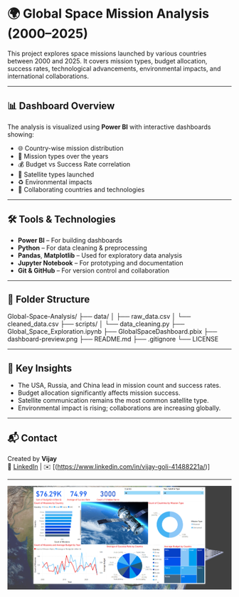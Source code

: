 # 🌍 Global Space Mission Analysis (2000–2025)

This project explores space missions launched by various countries between 2000 and 2025. It covers mission types, budget allocation, success rates, technological advancements, environmental impacts, and international collaborations.

---

## 📊 Dashboard Overview

The analysis is visualized using **Power BI** with interactive dashboards showing:

- 🌐 Country-wise mission distribution
- 🚀 Mission types over the years
- 💰 Budget vs Success Rate correlation
- 📡 Satellite types launched
- ♻️ Environmental impacts
- 🤝 Collaborating countries and technologies

---

## 🛠 Tools & Technologies

- **Power BI** – For building dashboards
- **Python** – For data cleaning & preprocessing
- **Pandas**, **Matplotlib** – Used for exploratory data analysis
- **Jupyter Notebook** – For prototyping and documentation
- **Git & GitHub** – For version control and collaboration

---

## 📁 Folder Structure
Global-Space-Analysis/
├── data/
│   ├── raw_data.csv
│   └── cleaned_data.csv
├── scripts/
│   └── data_cleaning.py
├── Global_Space_Exploration.ipynb
├── GlobalSpaceDashboard.pbix
├── dashboard-preview.png
├── README.md
├── .gitignore
└── LICENSE


---

## 📌 Key Insights

- The USA, Russia, and China lead in mission count and success rates.
- Budget allocation significantly affects mission success.
- Satellite communication remains the most common satellite type.
- Environmental impact is rising; collaborations are increasing globally.

---

## 📬 Contact

Created by **Vijay**  
🔗 [LinkedIn](https://www.linkedin.com) | ✉️ [(https://www.linkedin.com/in/vijay-goli-41488221a/)]

---

![Dashboard Image](dashboard.png)
